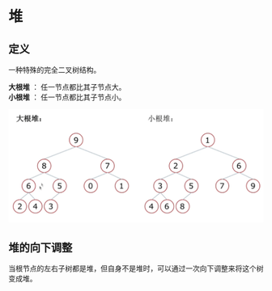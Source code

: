 # 堆

## 定义

一种特殊的完全二叉树结构。  

**大根堆** ： 任一节点都比其子节点大。  
**小根堆** ： 任一节点都比其子节点小。  

![20250126154653](https://raw.githubusercontent.com/lyy1119/Imgs/main/img/20250126154653.png)

## 堆的向下调整

当根节点的左右子树都是堆，但自身不是堆时，可以通过一次向下调整来将这个树变成堆。